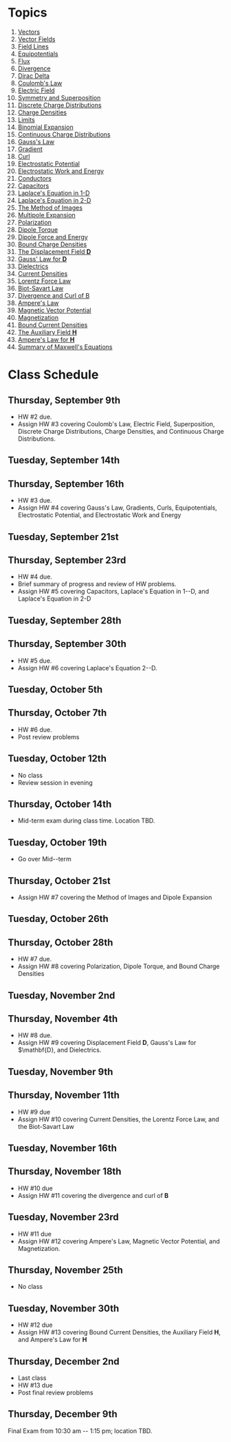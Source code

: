 # Topics

1. [Vectors](vectors.html)
1. [Vector Fields](vector_fields.html)
1. [Field Lines](field_lines.html)
1. [Equipotentials](equipotentials.html)
1. [Flux](flux.html)
1. [Divergence](divergence.html)
1. [Dirac Delta](dirac_delta.html)
1. [Coulomb's Law](coulombs_law.html)
1. [Electric Field](electric_field.html)
1. [Symmetry and Superposition](symmetry_and_superposition.html)
1. [Discrete Charge Distributions](discrete_charge_distributions.html)
1. [Charge Densities](charge_densities.html)
1. [Limits](limits.html)
1. [Binomial Expansion](binomial_expansion.html)
1. [Continuous Charge Distributions](continuous_charge_distributions.html)
1. [Gauss's Law](gausss_law.html)
1. [Gradient](gradient.html)
1. [Curl](curl.html)
1. [Electrostatic Potential](electrostatic_potential.html)
1. [Electrostatic Work and Energy](electrostatic_work_and_energy.html)
1. [Conductors](conductors.html)
1. [Capacitors](capacitors.html)
1. [Laplace's Equation in 1-D](laplace_1d.html)
1. [Laplace's Equation in 2-D](laplace_2d.html)
1. [The Method of Images](method_of_images.html)
1. [Multipole Expansion](multipole_expansion.html)
1. [Polarization](polarization.html)
1. [Dipole Torque](dipole_torque.html)
1. [Dipole Force and Energy](dipole_force_and_energy.html)
1. [Bound Charge Densities](bound_charge_densities.html)
1. [The Displacement Field $\mathbf{D}$](displacement_field.html)
1. [Gauss' Law for $\mathbf{D}$](gausss_law_for_dielectrics.html)
1. [Dielectrics](linear_dielectrics.html)
1. [Current Densities](current_densities.html)
1. [Lorentz Force Law](lorentz_force_law.html)
1. [Biot-Savart Law](biot_savart_law.html)
1. [Divergence and Curl of B](divergence_and_curl_of_B.html)
1. [Ampere's Law](amperes_law.html)
1. [Magnetic Vector Potential](magnetic_vector_potential.html)
1. [Magnetization](magnetization.html)
1. [Bound Current Densities](bound_current_densities.html)
1. [The Auxiliary Field $\mathbf{H}$](auxiliary_field_H.html)
1. [Ampere's Law for $\mathbf{H}$](amperes_law_for_H.html)
1. [Summary of Maxwell's Equations](summary_of_maxwells_equations.html)

# Class Schedule

## Thursday, September 9th

* HW #2 due.
* Assign HW #3 covering Coulomb's Law, Electric Field, Superposition, Discrete Charge Distributions, Charge Densities, and Continuous Charge Distributions.

## Tuesday, September 14th

## Thursday, September 16th

* HW #3 due.
* Assign HW #4 covering Gauss's Law, Gradients, Curls, Equipotentials, Electrostatic Potential, and Electrostatic Work and Energy

## Tuesday, September 21st

## Thursday, September 23rd

* HW #4 due.
* Brief summary of progress and review of HW problems.
* Assign HW #5 covering Capacitors, Laplace's Equation in 1--D, and Laplace's Equation in 2-D

## Tuesday, September 28th

## Thursday, September 30th

* HW #5 due.
* Assign HW #6 covering Laplace's Equation 2--D.

## Tuesday, October 5th

## Thursday, October 7th
* HW #6 due.
* Post review problems

## Tuesday, October 12th

* No class
* Review session in evening

## Thursday, October 14th

* Mid-term exam during class time. Location TBD.

## Tuesday, October 19th
* Go over Mid--term

## Thursday, October 21st
* Assign HW #7 covering the Method of Images and Dipole Expansion

## Tuesday, October 26th

## Thursday, October 28th
* HW #7 due.
* Assign HW #8 covering Polarization, Dipole Torque, and Bound Charge Densities

## Tuesday, November 2nd

## Thursday, November 4th
* HW #8 due.
* Assign HW #9 covering Displacement Field $\mathbf{D}$, Gauss's Law for $\mathbf{D}, and Dielectrics.

## Tuesday, November 9th

## Thursday, November 11th
* HW #9 due
* Assign HW #10 covering Current Densities, the Lorentz Force Law, and the Biot-Savart Law

## Tuesday, November 16th

## Thursday, November 18th
* HW #10 due
* Assign HW #11 covering the divergence and curl of $\mathbf{B}$

## Tuesday, November 23rd
* HW #11 due
* Assign HW #12 covering Ampere's Law, Magnetic Vector Potential, and Magnetization.

## Thursday, November 25th

* No class

## Tuesday, November 30th
* HW #12 due
* Assign HW #13 covering Bound Current Densities, the Auxiliary Field $\mathbf{H}$, and Ampere's Law for $\mathbf{H}$

## Thursday, December 2nd
* Last class
* HW #13 due
* Post final review problems

## Thursday, December 9th

Final Exam from 10:30 am -- 1:15 pm; location TBD.
